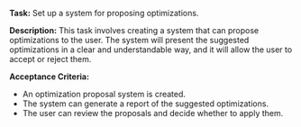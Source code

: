 **Task:** Set up a system for proposing optimizations.

**Description:**
This task involves creating a system that can propose optimizations to the user. The system will present the suggested optimizations in a clear and understandable way, and it will allow the user to accept or reject them.

**Acceptance Criteria:**
- An optimization proposal system is created.
- The system can generate a report of the suggested optimizations.
- The user can review the proposals and decide whether to apply them.

